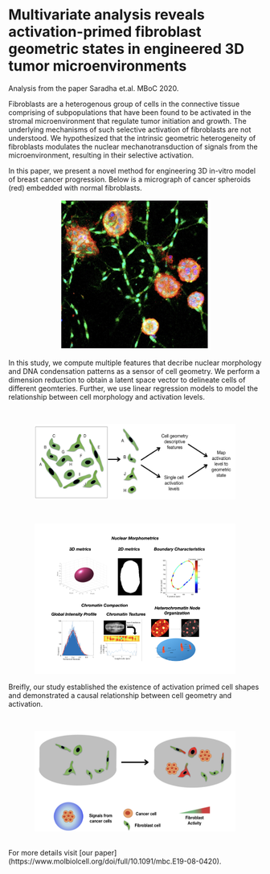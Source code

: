 # Multivariate analysis reveals activation-primed fibroblast geometric states in engineered 3D tumor microenvironments
Analysis from the paper Saradha et.al. MBoC 2020. 

Fibroblasts are a heterogenous group of cells in the connective tissue comprising of subpopulations that have been found to be activated in the stromal microenvironment that regulate tumor initiation and growth. The underlying mechanisms of such selective activation of fibroblasts are not understood. We hypothesized that the intrinsic geometric heterogeneity of fibroblasts modulates the nuclear mechanotransduction of signals from the microenvironment, resulting in their selective activation.

In this paper, we present a novel method for engineering 3D in-vitro model of breast cancer progression. Below is a micrograph of cancer spheroids (red) embedded with normal fibroblasts. 
<br/>
<p align="center">
<img src='Co_culture_model.png' height='300' width='300'><br/>
</p>

In this study, we compute multiple features that decribe nuclear morphology and DNA condensation patterns as a sensor of cell geometry. We perform a dimension reduction to obtain a latent space vector to delineate cells of different geomteries. Further, we use linear regression models to model the relationship between cell morphology and activation levels. 

<br/>
<p align="center">
<img src='approach.png' height='150' width='400'><br/>
</p>

<br/>
<p align="center">
<img src='Image_features.png' height='300' width='400'><br/>
</p>

Breifly, our study established the existence of activation primed cell shapes and demonstrated a causal relationship between cell geometry and activation. 

<br/>
<p align="center">
<img src='results.png' height='200' width='400'><br/>
</p>

<br/>
For more details visit [our paper](https://www.molbiolcell.org/doi/full/10.1091/mbc.E19-08-0420).  
<br/>

